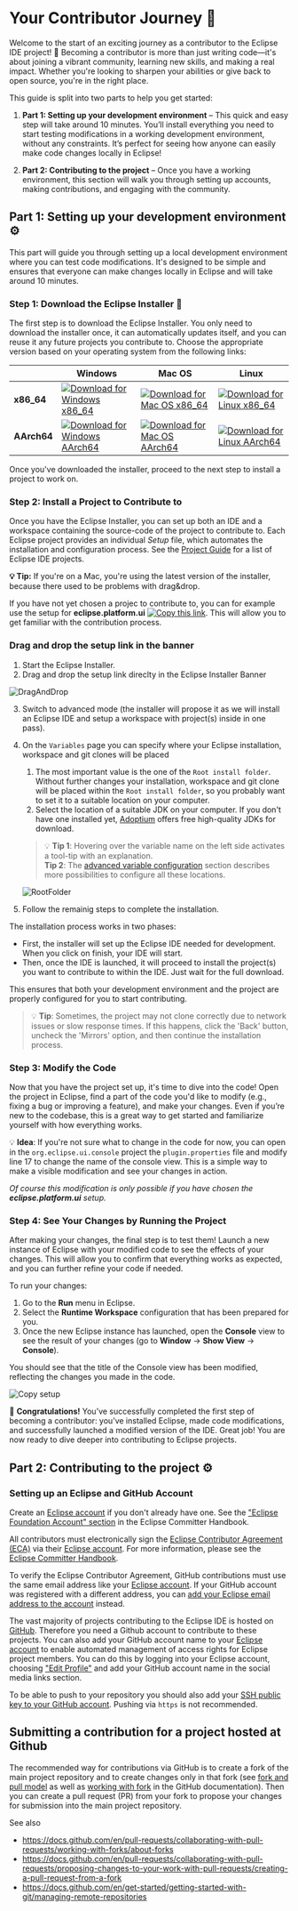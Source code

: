 
# Your Contributor Journey 🚀

Welcome to the start of an exciting journey as a contributor to the Eclipse IDE project! 🌟 Becoming a contributor is more than just writing code—it's about joining a vibrant community, learning new skills, and making a real impact. Whether you're looking to sharpen your abilities or give back to open source, you're in the right place.

This guide is split into two parts to help you get started:

1. **Part 1: Setting up your development environment** – This quick and easy step will take around 10 minutes. You’ll install everything you need to start testing modifications in a working development environment, without any constraints. It’s perfect for seeing how anyone can easily make code changes locally in Eclipse!

2. **Part 2: Contributing to the project** – Once you have a working environment, this section will walk you through setting up accounts, making contributions, and engaging with the community.

## Part 1: Setting up your development environment ⚙️

This part will guide you through setting up a local development environment where you can test code modifications. It's designed to be simple and ensures that everyone can make changes locally in Eclipse  and will take around 10 minutes.

### Step 1: Download the Eclipse Installer 🌟

The first step is to download the Eclipse Installer.
You only need to download the installer once, it can automatically updates itself, and you can reuse it any future projects you contribute to.
Choose the appropriate version based on your operating system from the following links:

|                   | Windows                                 | Mac OS                                  | Linux                                   |
|-------------------|-----------------------------------------|-----------------------------------------|-----------------------------------------|
| **x86_64**        | [![Download for Windows x86_64](https://img.shields.io/badge/Download-Windows%20x86__64-midnightblue?style=for-the-badge&logo=eclipseide)](https://www.eclipse.org/downloads/download.php?file=/oomph/products/eclipse-inst-jre-win64.exe) | [![Download for Mac OS x86_64](https://img.shields.io/badge/Download-Mac%20OS%20x86__64-midnightblue?style=for-the-badge&logo=eclipseide)](https://www.eclipse.org/downloads/download.php?file=/oomph/products/eclipse-inst-jre-mac64.dmg) | [![Download for Linux x86_64](https://img.shields.io/badge/Download-Linux%20x86__64-midnightblue?style=for-the-badge&logo=eclipseide)](https://www.eclipse.org/downloads/download.php?file=/oomph/products/eclipse-inst-jre-linux64.tar.gz) |
| **AArch64**       | [![Download for Windows AArch64](https://img.shields.io/badge/Download-Windows%20AArch64-midnightblue?style=for-the-badge&logo=eclipseide)](https://www.eclipse.org/downloads/download.php?file=/oomph/products/eclipse-inst-jre-win-aarch64.exe) | [![Download for Mac OS AArch64](https://img.shields.io/badge/Download-Mac%20OS%20AArch64-midnightblue?style=for-the-badge&logo=eclipseide)](https://www.eclipse.org/downloads/download.php?file=/oomph/products/eclipse-inst-jre-mac-aarch64.dmg) | [![Download for Linux AArch64](https://img.shields.io/badge/Download-Linux%20AArch64-midnightblue?style=for-the-badge&logo=eclipseide)](https://www.eclipse.org/downloads/download.php?file=/oomph/products/eclipse-inst-jre-linux-aarch64.tar.gz) |


Once you've downloaded the installer, proceed to the next step to install a project to work on.

### Step 2: Install a Project to Contribute to

Once you have the Eclipse Installer, you can set up both an IDE and a workspace containing the source-code of the project to contribute to. Each Eclipse project provides an individual _Setup_ file, which automates the installation and configuration process. See the [Project Guide](projects.md) for a list of Eclipse IDE projects. 

**💡 Tip:** If you're on a Mac, you're using the latest version of the installer, because there used to be problems with drag&drop.

If you have not yet chosen a projec to contribute to, you can for example use the setup for **eclipse.platform.ui** [![Copy this link](https://img.shields.io/badge/Setup-orange)](https://raw.githubusercontent.com/eclipse-platform/eclipse.platform.ui/master/releng/org.eclipse.ui.releng/platformUIConfiguration.setup "Drag this setup URL in the Eclipse installer Banner"). This will allow you to get familiar with the contribution process.

### Drag and drop the setup link in the banner

1. Start the Eclipse Installer.
2. Drag and drop the setup link direclty in the Eclipse Installer Banner

![DragAndDrop](images/DragAndDropSetup.jpg) 

3. Switch to advanced mode (the installer will propose it as we will install an Eclipse IDE and setup a workspace with project(s) inside in one pass).
4. On the `Variables` page you can specify where your Eclipse installation, workspace and git clones will be placed
   1. The most important value is the one of the `Root install folder`.
   Without further changes your installation, workspace and git clone will be placed within the `Root install folder`, so you probably want to set it to a suitable location on your computer.
   2. Select the location of a suitable JDK on your computer.
   If you don't have one installed yet, [Adoptium](https://adoptium.net/) offers free high-quality JDKs for download. 
   > 💡 **Tip 1**: Hovering over the variable name on the left side activates a tool-tip with an explanation.<br>
   > **Tip 2**: The [advanced variable configuration](InstallerAdvancedOptions.md#advanced-variable-configuration) section describes more possibilities to configure all these locations.
   
   ![RootFolder](images/RootFolder.png)
5. Follow the remainig steps to complete the installation.

The installation process works in two phases:
- First, the installer will set up the Eclipse IDE needed for development. When you click on finish, your IDE will start. 
- Then, once the IDE is launched, it will proceed to install the project(s) you want to contribute to within the IDE. Just wait for the full download.

This ensures that both your development environment and the project are properly configured for you to start contributing.

> 💡 **Tip**: Sometimes, the project may not clone correctly due to network issues or slow response times. If this happens, click the 'Back' button, uncheck the 'Mirrors' option, and then continue the installation process.

### Step 3: Modify the Code

Now that you have the project set up, it's time to dive into the code! Open the project in Eclipse, find a part of the code you'd like to modify (e.g., fixing a bug or improving a feature), and make your changes. Even if you’re new to the codebase, this is a great way to get started and familiarize yourself with how everything works.

💡 **Idea**: If you're not sure what to change in the code for now, you can open in the `org.eclipse.ui.console` project the `plugin.properties` file and modify line 17 to change the name of the console view. This is a simple way to make a visible modification and see your changes in action.

_Of course this modification is only possible if you have chosen the **eclipse.platform.ui** setup._


### Step 4: See Your Changes by Running the Project

After making your changes, the final step is to test them! Launch a new instance of Eclipse with your modified code to see the effects of your changes. This will allow you to confirm that everything works as expected, and you can further refine your code if needed.

To run your changes:
1. Go to the **Run** menu in Eclipse.
2. Select the **Runtime Workspace** configuration that has been prepared for you.
3. Once the new Eclipse instance has launched, open the **Console** view to see the result of your changes (go to **Window** -> **Show View** -> **Console**).

You should see that the title of the Console view has been modified, reflecting the changes you made in the code.

![Copy setup](images/RunYourChanges.jpg)

🎉 **Congratulations!** You’ve successfully completed the first step of becoming a contributor: you’ve installed Eclipse, made code modifications, and successfully launched a modified version of the IDE. Great job! You are now ready to dive deeper into contributing to Eclipse projects.

## Part 2: Contributing to the project ⚙️

### Setting up an Eclipse and GitHub Account

Create an [Eclipse account](https://accounts.eclipse.org/) if you don't already have one. 
See the ["Eclipse Foundation Account" section](https://www.eclipse.org/projects/handbook/#contributing-account) in the Eclipse Committer Handbook.

All contributors must electronically sign the [Eclipse Contributor Agreement (ECA)](https://www.eclipse.org/legal/ECA.php)
via their [Eclipse account](https://accounts.eclipse.org/).
For more information, please see the [Eclipse Committer Handbook](https://www.eclipse.org/projects/handbook/#contributing).

To verify the Eclipse Contributor Agreement, GitHub contributions must use the 
same email address like your [Eclipse account](https://accounts.eclipse.org/).
If your GitHub account was registered with a different address, you can [add your Eclipse
email address to the account](https://github.com/settings/emails) instead.

The vast majority of projects contributing to the Eclipse IDE is hosted on [GitHub](https://github.com/).
Therefore you need a Github account to contribute to these projects.
You can also add your GitHub account name to your [Eclipse account](https://accounts.eclipse.org/) to enable automated management of access rights for Eclipse project members. 
You can do this by logging into your Eclipse account, choosing ["Edit Profile"](https://accounts.eclipse.org/user/edit) and add your GitHub account name in the social media links section.

To be able to push to your repository you should also add your [SSH public key to your GitHub account](https://github.com/settings/keys).
Pushing via `https` is not recommended.

## Submitting a contribution for a project hosted at Github

The recommended way for contributions via GitHub is to create a fork of the main project repository and to create changes only in that fork
(see [fork and pull model](https://docs.github.com/en/pull-requests/collaborating-with-pull-requests/getting-started/about-collaborative-development-models#fork-and-pull-model)
as well as [working with fork](https://docs.github.com/en/pull-requests/collaborating-with-pull-requests/working-with-forks) in the GitHub documentation).
Then you can create a pull request (PR) from your fork to propose your changes for submission into the main project repository.

See also
- https://docs.github.com/en/pull-requests/collaborating-with-pull-requests/working-with-forks/about-forks
- https://docs.github.com/en/pull-requests/collaborating-with-pull-requests/proposing-changes-to-your-work-with-pull-requests/creating-a-pull-request-from-a-fork
- https://docs.github.com/en/get-started/getting-started-with-git/managing-remote-repositories

